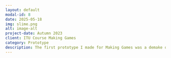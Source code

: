```yaml
---
layout: default
modal-id: 8
date: 2025-05-18
img: slime.png
alt: image-alt
project-date: Autumn 2023
client: ITU Course Making Games
category: Prototype
description: The first prototype I made for Making Games was a demake of Slime Keeper in Puzzle Script. It can be played here: https://www.puzzlescript.net/play.html?p=52419bfbdf4767ce1c3d33da752ac05f.
---
```

